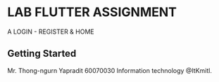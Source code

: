 # LAB FLUTTER ASSIGNMENT

A LOGIN - REGISTER & HOME

## Getting Started

Mr. Thong-ngurn  Yapradit 
60070030 Information technology @ItKmitl.

